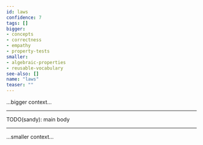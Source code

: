 ```yaml
---
id: laws
confidence: 7
tags: []
bigger:
- concepts
- correctness
- empathy
- property-tests
smaller:
- algebraic-properties
- reusable-vocabulary
see-also: []
name: "laws"
teaser: ""
---
```



...bigger context...

---

TODO(sandy): main body

---

...smaller context...

